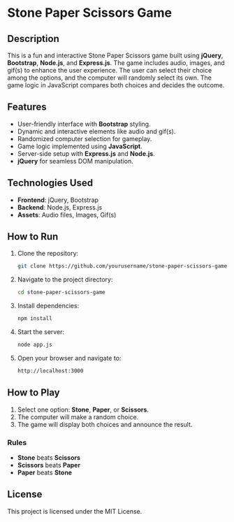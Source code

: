 
# Stone Paper Scissors Game

## Description

This is a fun and interactive Stone Paper Scissors game built using **jQuery**, **Bootstrap**, **Node.js**, and **Express.js**. The game includes audio, images, and gif(s) to enhance the user experience. The user can select their choice among the options, and the computer will randomly select its own. The game logic in JavaScript compares both choices and decides the outcome.

## Features

- User-friendly interface with **Bootstrap** styling.
- Dynamic and interactive elements like audio and gif(s).
- Randomized computer selection for gameplay.
- Game logic implemented using **JavaScript**.
- Server-side setup with **Express.js** and **Node.js**.
- **jQuery** for seamless DOM manipulation.
  
## Technologies Used

- **Frontend**: jQuery, Bootstrap
- **Backend**: Node.js, Express.js
- **Assets**: Audio files, Images, Gif(s)

## How to Run

1. Clone the repository:

    ```bash
    git clone https://github.com/yourusername/stone-paper-scissors-game.git
    ```

2. Navigate to the project directory:

    ```bash
    cd stone-paper-scissors-game
    ```

3. Install dependencies:

    ```bash
    npm install
    ```

4. Start the server:

    ```bash
    node app.js
    ```

5. Open your browser and navigate to:

    ```bash
    http://localhost:3000
    ```

## How to Play

1. Select one option: **Stone**, **Paper**, or **Scissors**.
2. The computer will make a random choice.
3. The game will display both choices and announce the result.

### Rules

- **Stone** beats **Scissors**
- **Scissors** beats **Paper**
- **Paper** beats **Stone**

## License

This project is licensed under the MIT License.
